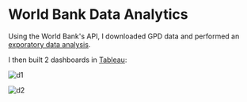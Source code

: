 # World Bank Data Analytics
Using the World Bank's API, I downloaded GPD data and performed an [exporatory data analysis](https://github.com/ndomah/Nilesh-Data-Portfolio/blob/main/World%20Bank%20Analytics/World%20Bank%20Analytics.ipynb).

I then built 2 dashboards in [Tableau](https://public.tableau.com/app/profile/nilesh.domah4236/viz/WorldBankAnalytics_17156157559640/Dashboard1):

![d1](https://github.com/ndomah/Nilesh-Data-Portfolio/blob/main/World%20Bank%20Analytics/Dashboard%201.png)

![d2](https://github.com/ndomah/Nilesh-Data-Portfolio/blob/main/World%20Bank%20Analytics/Dashboard%202.png)
